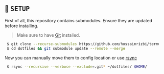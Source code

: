 <!-- SETUP -->
## :wrench: <samp>SETUP</samp>

   First of all, this repository contains submodules. Ensure they are updated before installing.

   > Make sure to have [Git](https://git-scm.com/) installed.
   ```sh
    $ git clone --recurse-submodules https://github.com/hossainrizbi/termux.git ~/dotfiles
    $ cd dotfiles && git submodule update --remote --merge
   ```
   Now you can manually move them to config location or use [rsync](https://rsync.samba.org)
   ```sh
    $ rsync --recursive --verbose --exclude=.git* ~/dotfiles/ $HOME/
   ```
